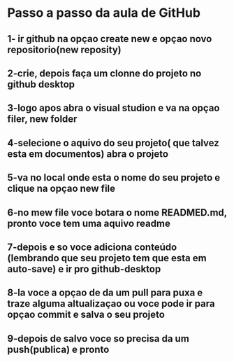 # Passo a passo da aula de GitHub

## 1- ir github na opçao create new e opçao novo repositorio(new reposity)

## 2-crie, depois faça um clonne do projeto no github desktop

## 3-logo apos abra o visual studion e va na opçao filer, new folder 
## 4-selecione o aquivo do seu projeto( que talvez esta em documentos) abra o projeto
## 5-va no local onde esta o nome do seu projeto e clique na opçao new file 
## 6-no mew file voce botara o nome READMED.md, pronto voce tem uma aquivo readme 
## 7-depois e so voce adiciona conteúdo (lembrando que seu projeto tem que esta em auto-save) e ir pro github-desktop 

## 8-la voce a opçao de da um pull para puxa e traze alguma altualizaçao ou voce pode ir para opçao commit e salva o seu projeto
## 9-depois de salvo voce so precisa da um push(publica) e pronto